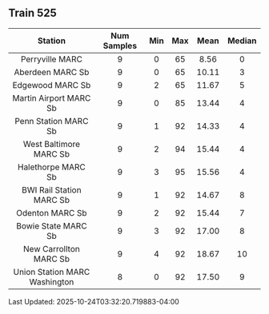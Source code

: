 ## Train 525

| Station | Num Samples | Min | Max | Mean | Median |
| :-----: | :---------: | :-: | :-: | :--: | :----: |
| Perryville MARC | 9 | 0 | 65 | 8.56 | 0 |
| Aberdeen MARC Sb | 9 | 0 | 65 | 10.11 | 3 |
| Edgewood MARC Sb | 9 | 2 | 65 | 11.67 | 5 |
| Martin Airport MARC Sb | 9 | 0 | 85 | 13.44 | 4 |
| Penn Station MARC Sb | 9 | 1 | 92 | 14.33 | 4 |
| West Baltimore MARC Sb | 9 | 2 | 94 | 15.44 | 4 |
| Halethorpe MARC Sb | 9 | 3 | 95 | 15.56 | 4 |
| BWI Rail Station MARC Sb | 9 | 1 | 92 | 14.67 | 8 |
| Odenton MARC Sb | 9 | 2 | 92 | 15.44 | 7 |
| Bowie State MARC Sb | 9 | 3 | 92 | 17.00 | 8 |
| New Carrollton MARC Sb | 9 | 4 | 92 | 18.67 | 10 |
| Union Station MARC Washington | 8 | 0 | 92 | 17.50 | 9 |


Last Updated: 2025-10-24T03:32:20.719883-04:00